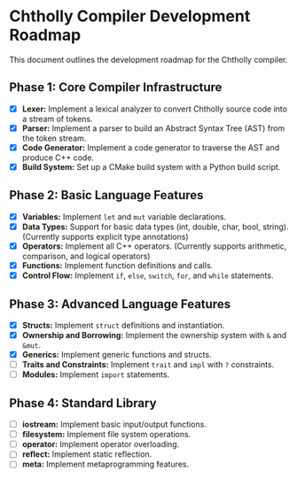 # Chtholly Compiler Development Roadmap

This document outlines the development roadmap for the Chtholly compiler.

## Phase 1: Core Compiler Infrastructure

- [x] **Lexer:** Implement a lexical analyzer to convert Chtholly source code into a stream of tokens.
- [x] **Parser:** Implement a parser to build an Abstract Syntax Tree (AST) from the token stream.
- [x] **Code Generator:** Implement a code generator to traverse the AST and produce C++ code.
- [x] **Build System:** Set up a CMake build system with a Python build script.

## Phase 2: Basic Language Features

- [x] **Variables:** Implement `let` and `mut` variable declarations.
- [x] **Data Types:** Support for basic data types (int, double, char, bool, string). (Currently supports explicit type annotations)
- [x] **Operators:** Implement all C++ operators. (Currently supports arithmetic, comparison, and logical operators)
- [x] **Functions:** Implement function definitions and calls.
- [x] **Control Flow:** Implement `if`, `else`, `switch`, `for`, and `while` statements.

## Phase 3: Advanced Language Features

- [x] **Structs:** Implement `struct` definitions and instantiation.
- [x] **Ownership and Borrowing:** Implement the ownership system with `&` and `&mut`.
- [x] **Generics:** Implement generic functions and structs.
- [ ] **Traits and Constraints:** Implement `trait` and `impl` with `?` constraints.
- [ ] **Modules:** Implement `import` statements.

## Phase 4: Standard Library

- [ ] **iostream:** Implement basic input/output functions.
- [ ] **filesystem:** Implement file system operations.
- [ ] **operator:** Implement operator overloading.
- [ ] **reflect:** Implement static reflection.
- [ ] **meta:** Implement metaprogramming features.
